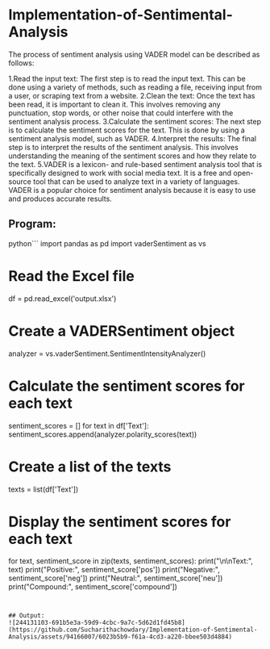 # Implementation-of-Sentimental-Analysis
The process of sentiment analysis using VADER model can be described as follows:

 1.Read the input text: The first step is to read the input text. This can be done using a variety of methods, such as reading a file, receiving input from a user, or scraping text from a website.
 2.Clean the text: Once the text has been read, it is important to clean it. This involves removing any punctuation, stop words, or other noise that could interfere with the sentiment analysis process.
 3.Calculate the sentiment scores: The next step is to calculate the sentiment scores for the text. This is done by using a sentiment analysis model, such as VADER.
 4.Interpret the results: The final step is to interpret the results of the sentiment analysis. This involves understanding the meaning of the sentiment scores and how they relate to the text.
 5.VADER is a lexicon- and rule-based sentiment analysis tool that is specifically designed to work with social media text. It is a free and open-source tool that can be used to analyze text in a variety of languages. VADER is a popular choice for sentiment analysis because it is easy to use and produces accurate results.
## Program:

python```
import pandas as pd
import vaderSentiment as vs

# Read the Excel file
df = pd.read_excel('output.xlsx')

# Create a VADERSentiment object
analyzer = vs.vaderSentiment.SentimentIntensityAnalyzer()

# Calculate the sentiment scores for each text
sentiment_scores = []
for text in df['Text']:
    sentiment_scores.append(analyzer.polarity_scores(text))

# Create a list of the texts
texts = list(df['Text'])

# Display the sentiment scores for each text
for text, sentiment_score in zip(texts, sentiment_scores):
    print("\n\nText:", text)
    print("Positive:", sentiment_score['pos'])
    print("Negative:", sentiment_score['neg'])
    print("Neutral:", sentiment_score['neu'])
    print("Compound:", sentiment_score['compound'])
```


## Output:
![244131103-691b5e3a-59d9-4cbc-9a7c-5d62d1fd45b8](https://github.com/Sucharithachowdary/Implementation-of-Sentimental-Analysis/assets/94166007/6023b5b9-f61a-4cd3-a220-bbee503d4884)
